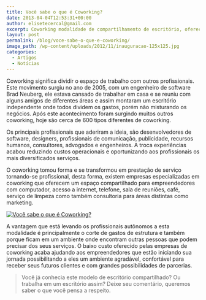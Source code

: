 ```yaml
---
title: Você sabe o que é Coworking?
date: 2013-04-04T12:53:31+00:00
author: elisetecercal@gmail.com
excerpt: Coworking modalidade de compartilhamento de escritório, oferece aos profissionais um novo formato de trabalho.
layout: post
permalink: /blog/voce-sabe-o-que-e-coworking/
image_path: /wp-content/uploads/2012/11/inauguracao-125x125.jpg
categories:
  - Artigos
  - Notícias
---
```


Coworking significa dividir o espaço de trabalho com outros profissionais. Este movimento surgiu no ano de 2005, com um engenheiro de software Brad Neuberg, ele estava cansado de trabalhar em casa e se reuniu com alguns amigos de diferentes áreas e assim montaram um escritório independente onde todos dividem os gastos, porém não misturando os negócios. Após este acontecimento foram surgindo muitos outros coworking, hoje são cerca de 600 tipos diferentes de coworking.

Os principais profissionais que aderiram a ideia, são desenvolvedores de software, designers, profissionais de comunicação, publicidade, recursos humanos, consultores, advogados e engenheiros. A troca experiências acabou reduzindo custos operacionais e oportunizando aos profissionais os mais diversificados serviços.

O coworking tomou forma e se transformou em prestação de serviço tornando-se profissional, desta forma, existem empresas especializadas em coworking que oferecem um espaço compartilhado para empreendedores com computador, acesso a internet, telefone, sala de reuniões, café, serviço de limpeza como também consultoria para áreas distintas como marketing.

[![Você sabe o que é Coworking?](http://sistemas.cekurte.com/wp-content/uploads/2013/04/coworking2.jpg "Você sabe o que é Coworking?")](http://sistemas.cekurte.com/wp-content/uploads/2013/04/coworking2.jpg)

A vantagem que está levando os profissionais autônomos a esta modalidade é principalmente o corte de gastos de estrutura e também porque ficam em um ambiente onde encontram outras pessoas que podem precisar dos seus serviços. O baixo custo oferecido pelas empresas de coworking acaba ajudando aos empreendedores que estão iniciando sua jornada possibilitando a eles um ambiente agradável, confortável para receber seus futuros clientes e com grandes possibilidades de parcerias.

> Você já conhecia este modelo de escritório compartilhado? Ou trabalha em um escritório assim? Deixe seu comentário, queremos saber o que você pensa a respeito.

